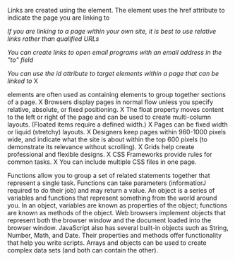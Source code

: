 Links are created using the <a> element.
 The <a> element uses the href attribute to indicate
the page you are linking to 


*If you are linking to a page within your own site, it is
best to use relative links rather than qualified URLs*

*You can create links to open email programs with an
email address in the "to" field*

*You can use the id attribute to target elements within
a page that can be linked to*
X <div> elements are often used as containing elements
to group together sections of a page.
X Browsers display pages in normal flow unless you
specify relative, absolute, or fixed positioning.
X The float property moves content to the left or right
of the page and can be used to create multi-column
layouts. (Floated items require a defined width.)
X Pages can be fixed width or liquid (stretchy) layouts.
X Designers keep pages within 960-1000 pixels wide,
and indicate what the site is about within the top 600
pixels (to demonstrate its relevance without scrolling).
X Grids help create professional and flexible designs.
X CSS Frameworks provide rules for common tasks.
X You can include multiple CSS files in one page.

Functions allow you to group a set of related
statements together that represent a single task.
Functions can take parameters (informatiorJ required
to do their job) and may return a value.
An object is a series of variables and functions that
represent something from the world around you.
In an object, variables are known as properties of the
object; functions are known as methods of the object.
Web browsers implement objects that represent both
the browser window and the document loaded into the
browser window.
JavaScript also has several built-in objects such as
String, Number, Math, and Date. Their properties and
methods offer functionality that help you write scripts.
Arrays and objects can be used to create complex data
sets (and both can contain the other). 
